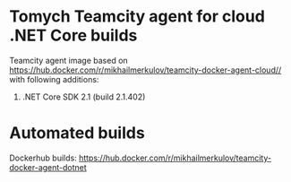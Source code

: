 # Tomych Teamcity agent for cloud .NET Core builds

Teamcity agent image based on https://hub.docker.com/r/mikhailmerkulov/teamcity-docker-agent-cloud// with following additions:

1. .NET Core SDK 2.1 (build 2.1.402)

# Automated builds

Dockerhub builds: https://hub.docker.com/r/mikhailmerkulov/teamcity-docker-agent-dotnet
